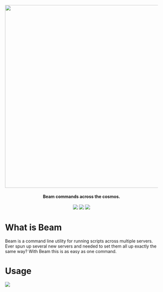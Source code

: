 <div align="center">
	<img width="600" src="https://bitstore.sfo3.cdn.digitaloceanspaces.com/beam.png" />
	<h4>
	Beam commands across the cosmos.
	</h4>
	<img src="https://img.shields.io/github/workflow/status/Bitlatte/beam/goreleaser?style=for-the-badge" />
	<img src="https://img.shields.io/github/issues-raw/Bitlatte/beam?style=for-the-badge" />
	<img src="https://img.shields.io/github/last-commit/Bitlatte/beam?style=for-the-badge" />
</div>

# What is Beam

Beam is a command line utility for running scripts across multiple servers. Ever spun up several new servers and needed to set them all up exactly the same way? With Beam this is as easy as one command.

# Usage

<img src="https://bitstore.sfo3.cdn.digitaloceanspaces.com/carbon.png" />

